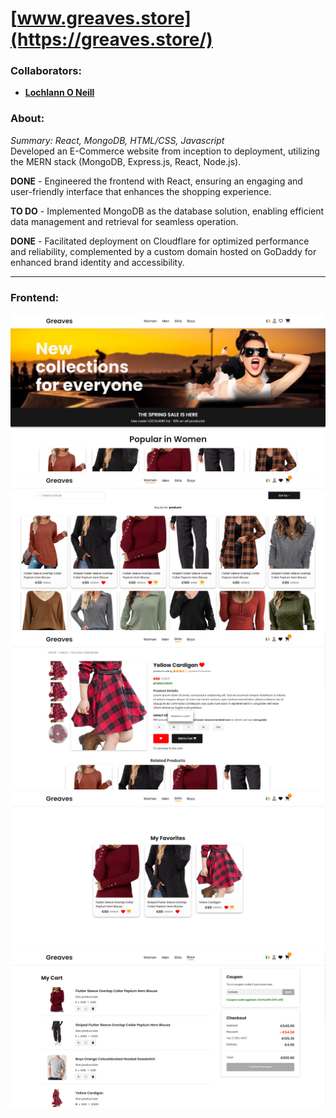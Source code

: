 <!--https://github.com/darsaveli/Readme-Markdown-Syntax-->

# [www.greaves.store](https://greaves.store/)
### Collaborators:
* **[Lochlann O Neill](https://github.com/lochlannoneill)**

### About:
_Summary: React, MongoDB, HTML/CSS, Javascript_  
Developed an E-Commerce website from inception to deployment, utilizing the MERN stack (MongoDB, Express.js, React, Node.js).  
  
**DONE** - Engineered the frontend with React, ensuring an engaging and user-friendly interface that enhances the shopping experience.  
  
**TO DO** - Implemented MongoDB as the database solution, enabling efficient data management and retrieval for seamless operation.  
  
**DONE** - Facilitated deployment on Cloudflare for optimized performance and reliability, complemented by a custom domain hosted on GoDaddy for enhanced brand identity and accessibility.  

-----

### Frontend:
![home](https://github.com/lochlannoneill/greaves/blob/main/screenshots/home.png?raw=true)  
![category](https://github.com/lochlannoneill/greaves/blob/main/screenshots/category.png?raw=true)  
![product](https://github.com/lochlannoneill/greaves/blob/main/screenshots/product.png?raw=true)  
![favorites](https://github.com/lochlannoneill/greaves/blob/main/screenshots/favorites.png?raw=true)  
![cart](https://github.com/lochlannoneill/greaves/blob/main/screenshots/cart.png?raw=true)  
